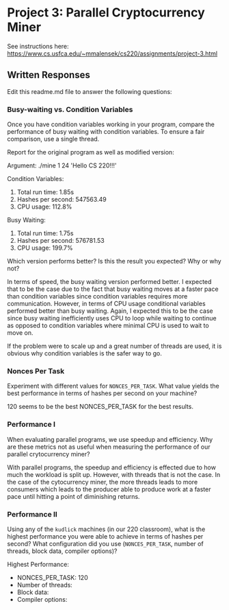 # Project 3: Parallel Cryptocurrency Miner

See instructions here: https://www.cs.usfca.edu/~mmalensek/cs220/assignments/project-3.html

## Written Responses

Edit this readme.md file to answer the following questions:

### Busy-waiting vs. Condition Variables

Once you have condition variables working in your program, compare the performance of busy waiting with condition variables. To ensure a fair comparison, use a single thread.

Report for the original program as well as modified version:

Argument: ./mine 1 24 'Hello CS 220!!!'

Condition Variables:

1. Total run time: 1.85s
2. Hashes per second: 547563.49
3. CPU usage: 112.8%

Busy Waiting:

1. Total run time: 1.75s
2. Hashes per second: 576781.53
3. CPU usage: 199.7%

Which version performs better? Is this the result you expected? Why or why not?

In terms of speed, the busy waiting version performed better. I expected that to be the case due to the fact that busy waiting moves at a faster pace than condition variables since condition variables requires more communication. However, in terms of CPU usage conditional variables performed better than busy waiting. Again, I expected this to be the case since busy waiting inefficiently uses CPU to loop while waiting to continue as opposed to condition variables where minimal CPU is used to wait to move on. 

If the problem were to scale up and a great number of threads are used, it is obvious why condition variables is the safer way to go.

### Nonces Per Task

Experiment with different values for `NONCES_PER_TASK`. What value yields the best performance in terms of hashes per second on your machine?

120 seems to be the best NONCES_PER_TASK for the best results.

### Performance I

When evaluating parallel programs, we use speedup and efficiency. Why are these metrics not as useful when measuring the performance of our parallel crytocurrency miner?

With parallel programs, the speedup and efficiency is effected due to how much the workload is split up. However, with threads that is not the case. In the case of the cytocurrency miner, the more threads leads to more consumers which leads to the producer able to produce work at a faster pace until hitting a point of diminishing returns.

### Performance II

Using any of the `kudlick` machines (in our 220 classroom), what is the highest performance you were able to achieve in terms of hashes per second? What configuration did you use (`NONCES_PER_TASK`, number of threads, block data, compiler options)?

Highest Performance:

* NONCES_PER_TASK: 120
* Number of threads:
* Block data:
* Compiler options: 

